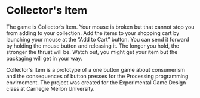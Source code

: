 Collector's Item
==============

The game is Collector’s Item. Your mouse is broken but that cannot stop you from adding to your collection.  Add the items to your shopping cart by launching your mouse at the “Add to Cart” button. You can send it forward by holding the mouse button and releasing it. The longer you hold, the stronger the thrust will be. Watch out, you might get your item but the packaging will get in your way.

Collector's Item is a prototype of a one button game about consumerism and the consequences of button presses for the Processing programming envirnoment.
The project was created for the Experimental Game Design class at Carnegie Mellon University.

